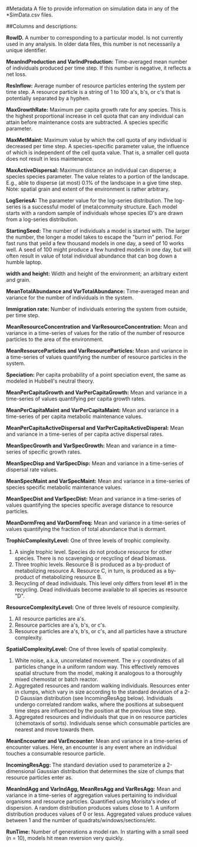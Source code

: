 #Metadata
A file to provide information on simulation data in any of the *SimData.csv files. 

##Columns and descriptions:

**RowID.** A number to corresponding to a particular model. Is not currently used in any analysis. In older data files, this number is not necessarily a unique identifier.

**MeanIndProduction and VarIndProduction:** Time-averaged mean number of individuals produced per time step. If this number is negative, it reflects a net loss.

**ResInflow:** Average number of resource particles entering the system per time step. A resource particle is a string of 1 to 100 a's, b's, or c's that is potentially separated by a hyphen.

**MaxGrowthRate:** Maximum per capita growth rate for any species. This is the highest proportional increase in cell quota that can any individual can attain before maintenance costs are subtracted. A species specific parameter.

**MaxMetMaint:** Maximum value by which the cell quota of any individual is decreased per time step. A species-specific parameter value, the influence of which is independent of the cell quota value. That is, a smaller cell quota does not result in less maintenance.

**MaxActiveDispersal:** Maximum distance an individual can disperse; a species species parameter. The value relates to a portion of the landscape. E.g., able to disperse (at most) 0.1% of the landscape in a give time step. Note: spatial grain and extent of the environment is rather arbitrary.

**LogSeriesA:** The parameter value for the log-series distribution. The log-series is a successful model of (meta)commuity structure. Each model starts with a random sample of individuals whose species ID's are drawn from a log-series distribution.

**StartingSeed:** The number of individuals a model is started with. The larger the number, the longer a model takes to escape the "burn in" period. For fast runs that yeild a few thousand models in one day, a seed of 10 works well. A seed of 100 might produce a few hundred models in one day, but will often result in value of total individual abundance that can bog down a humble laptop.

**width and height:** Width and height of the environment; an arbitrary extent and grain.

**MeanTotalAbundance and VarTotalAbundance:** Time-averaged mean and variance for the number of individuals in the system.

**Immigration rate:** Number of individuals entering the system from outside, per time step.

**MeanResourceConcentration and VarResourceConcentration:** Mean and variance in a time-series of values for the ratio of the number of resource particles to the area of the environment.

**MeanResourceParticles and VarResourceParticles:** Mean and variance in a time-series of values quantifying the number of resource particles in the system.

**Speciation:** Per capita probability of a point speciation event, the same as modeled in Hubbell's neutral theory.

**MeanPerCapitaGrowth and VarPerCapitaGrowth:** Mean and variance in a time-series of values quantifying per capita growth rates.

**MeanPerCapitaMaint and VarPerCapitaMaint:** Mean and variance in a time-series of per capita metabolic maintenance values.

**MeanPerCapitaActiveDispersal and VarPerCapitaActiveDisperal:** Mean and variance in a time-series of per capita active dispersal rates.

**MeanSpecGrowth and VarSpecGrowth:** Mean and variance in a time-series of specific growth rates.

**MeanSpecDisp and VarSpecDisp:** Mean and variance in a time-series of dispersal rate values.

**MeanSpecMaint and VarSpecMaint:** Mean and variance in a time-series of species specific metabolic maintenance values.

**MeanSpecDist and VarSpecDist:** Mean and variance in a time-series of values quantifying the species specific average distance to resource particles.

**MeanDormFreq and VarDormFreq:** Mean and variance in a time-series of values quantifying the fraction of total abundance that is dormant.

**TrophicComplexityLevel:** One of three levels of trophic complexity.  
1. A single trophic level. Species do not produce resource for other species. There is no scavenging or recycling of dead biomass.  
2. Three trophic levels. Resource B is produced as a by-product of metabolizing resource A. Resource C, in turn, is produced as a by-product of metabolizing resource B.  
3. Recycling of dead individuals. This level only differs from level #1 in the recycling. Dead individuals become available to all species as resource "D".

**ResourceComplexityLevel:** One of three levels of resource complexity.  
1. All resource particles are a's.  
2. Resource particles are a's, b's, or c's.  
3. Resource particles are a's, b's, or c's, and all particles have a structure complexity.

**SpatialComplexityLevel:** One of three levels of spatial complexity.  
1. White noise, a.k.a, uncorrelated movement. The x-y coordinates of all particles change in a uniform random way. This effectively removes spatial structure from the model, making it analogous to a thoroughly mixed chemostat or batch reactor.  
2. Aggregated resources and random walking individuals. Resources enter in clumps, which vary in size according to the standard deviation of a 2-D Gaussian distribution (see IncomingResAgg below). Individuals undergo correlated random walks, where the positions at subsequent time steps are influenced by the position at the previous time step.  
3. Aggregated resources and individuals that que in on resource particles (chemotaxis of sorts). Individuals sense which consumable particles are nearest and move towards them.

**MeanEncounter and VarEncounter:** Mean and variance in a time-series of encounter values. Here, an encounter is any event where an individual touches a consumable resource particle.

**IncomingResAgg:** The standard deviation used to parameterize a 2-dimensional Gaussian distribution that determines the size of clumps that resource particles enter as.

**MeanIndAgg and VarIndAgg, MeanResAgg and VarResAgg:** Mean and variance in a time-series of aggregation values pertaining to individual organisms and resource particles. Quantified using Morisita's index of dispersion. A random distribution produces values close to 1. A uniform distribution produces values of 0 or less. Aggregated values produce values between 1 and the number of quadrats/windows/sections/etc.

**RunTime:** Number of generations a model ran. In starting with a small seed (n = 10), models hit mean reversion very quickly.